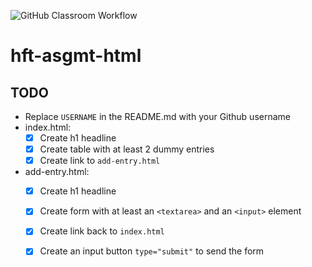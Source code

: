 ![GitHub Classroom Workflow](https://github.com/hft-stuttgart-ipr/hft-asgmt-html-LandoRudolph/workflows/GitHub%20Classroom%20Workflow/badge.svg)

# hft-asgmt-html

## TODO
- Replace `USERNAME` in the README.md with your Github username
- index.html:
  - [x] Create h1 headline
  - [x] Create table with at least 2 dummy entries
  - [x] Create link to `add-entry.html`
- add-entry.html:
  - [x] Create h1 headline
  - [x] Create form with at least an `<textarea>` and an `<input>` element
  - [x] Create link back to `index.html`
  - [x] Create an input button `type="submit"` to send the form

